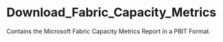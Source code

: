 # Download_Fabric_Capacity_Metrics
Contains the Microsoft Fabric Capacity Metrics Report in a PBIT Format. 
